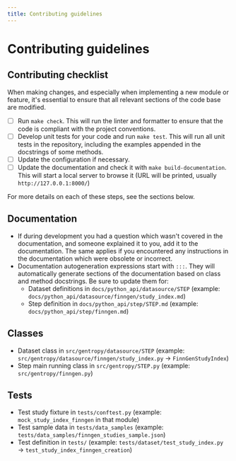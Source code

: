```yaml
---
title: Contributing guidelines
---
```


# Contributing guidelines

## Contributing checklist

When making changes, and especially when implementing a new module or feature, it's essential to ensure that all relevant sections of the code base are modified.

- [ ] Run `make check`. This will run the linter and formatter to ensure that the code is compliant with the project conventions.
- [ ] Develop unit tests for your code and run `make test`. This will run all unit tests in the repository, including the examples appended in the docstrings of some methods.
- [ ] Update the configuration if necessary.
- [ ] Update the documentation and check it with `make build-documentation`. This will start a local server to browse it (URL will be printed, usually `http://127.0.0.1:8000/`)

For more details on each of these steps, see the sections below.

## Documentation

- If during development you had a question which wasn't covered in the documentation, and someone explained it to you, add it to the documentation. The same applies if you encountered any instructions in the documentation which were obsolete or incorrect.
- Documentation autogeneration expressions start with `:::`. They will automatically generate sections of the documentation based on class and method docstrings. Be sure to update them for:
  - Dataset definitions in `docs/python_api/datasource/STEP` (example: `docs/python_api/datasource/finngen/study_index.md`)
  - Step definition in `docs/python_api/step/STEP.md` (example: `docs/python_api/step/finngen.md`)

## Classes

- Dataset class in `src/gentropy/datasource/STEP` (example: `src/gentropy/datasource/finngen/study_index.py` → `FinnGenStudyIndex`)
- Step main running class in `src/gentropy/STEP.py` (example: `src/gentropy/finngen.py`)

## Tests

- Test study fixture in `tests/conftest.py` (example: `mock_study_index_finngen` in that module)
- Test sample data in `tests/data_samples` (example: `tests/data_samples/finngen_studies_sample.json`)
- Test definition in `tests/` (example: `tests/dataset/test_study_index.py` → `test_study_index_finngen_creation`)
